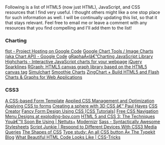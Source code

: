 Following is a list of HTML5 (now just HTML), JavaScript, and CSS resources that I find very useful. I thought others might like a one stop place for such information as well. I will be continually updating this list, so that it that stays relevant. Feel free to email me or leave a comment with any resources that you find compelling and I'll add them to the list!
### Charting

[flot - Project Hosting on Google Code][1] [Google Chart Tools / Image Charts (aka Chart API) - Google Code][2] [gRaphaÃ«lâ€”Charting JavaScript Library][3] [Highcharts - Interactive JavaScript charts for your webpage][4] [jQuery Sparklines][5] [RGraph: HTML5 canvas graph library based on the HTML5 canvas tag][6] [Simulchart][7] [Smoothie Charts][8] [ZingChart + Build HTML5 and Flash Charts & Graphs for Web Applications][9]
### CSS3

[A CSS-based Form Template][10] [Applied CSS Management and Optimization][11] [Applying CSS to forms][12] [Creating a sphere with 3D CSS â€“ Paul Hayes][13] [CSS Creator][14] [Fancy Form Design Using CSS [CSS Tutorials]][15] [Free CSS Navigation Menu Designs at exploding-boy.com][16] [HTML 5 and CSS 3: The Techniques Youâ€™ll Soon Be Using | Nettuts+][17] [Modernizr][18] [Sass - Syntactically Awesome Stylesheets][19] [Script Junkie | Respond to Different Devices With CSS3 Media Queries][20] [The Shapes of CSS][21] [Type study: An all CSS button Â« The Typekit Blog][22] [What Beautiful HTML Code Looks Like | CSS-Tricks][23]

 [1]: http://code.google.com/p/flot/
 [2]: http://code.google.com/apis/chart/
 [3]: http://g.raphaeljs.com/
 [4]: http://www.highcharts.com/
 [5]: http://omnipotent.net/jquery.sparkline/
 [6]: http://www.rgraph.net/
 [7]: http://www.simulchart.com/
 [8]: http://smoothiecharts.org/
 [9]: http://www.zingchart.com/
 [10]: http://nidahas.com/sandbox/form_template.html
 [11]: http://www.fiftyfoureleven.com/weblog/web-development/css/applied-css-management-and-optimization
 [12]: http://www.webcredible.co.uk/user-friendly-resources/css/css-forms.shtml
 [13]: http://www.paulrhayes.com/2011-02/creating-a-sphere-with-3d-css/
 [14]: http://csscreator.com/
 [15]: http://www.sitepoint.com/article/fancy-form-design-css
 [16]: http://www.exploding-boy.com/images/cssmenus/menus.html#
 [17]: http://net.tutsplus.com/tutorials/html-css-techniques/html-5-and-css-3-the-techniques-youll-soon-be-using/
 [18]: http://www.modernizr.com/
 [19]: http://sass-lang.com/
 [20]: http://msdn.microsoft.com/en-us/scriptjunkie/gg619395.aspx
 [21]: http://css-tricks.com/examples/ShapesOfCSS/
 [22]: http://blog.typekit.com/2011/02/10/type-study-an-all-css-button/
 [23]: http://css-tricks.com/what-beautiful-html-code-looks-like/